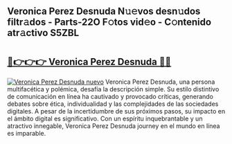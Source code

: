 ## Veronica Perez Desnuda N𝚞𝚎vos desn𝚞dos filtr𝚊dos - Parts-22O F𝚘tos vid𝚎o - C𝚘ntenido atr𝚊ctivo S5ZBL

# <h2><a href="http://mb1s4n.tromn.icu/?c=Veronica+Perez+Desnuda">🔗👉👉👉 Veronica Perez Desnuda 🔗🔗</a></h2>

[![Veronica Perez Desnuda nuevo](https://i.imgur.com/pEAQMta.gif)](http://mb1s4n.tromn.icu/?c=Veronica+Perez+Desnuda)
Veronica Perez Desnuda, una persona multifacética y polémica, desafía la descripción simple. Su estilo distintivo de comunicación en línea ha cautivado y provocado críticas, generando debates sobre ética, individualidad y las complejidades de las sociedades digitales. A pesar de la incertidumbre de sus próximos pasos, su impacto en el ámbito digital es significativo. Con un espíritu inquebrantable y un atractivo innegable, Veronica Perez Desnuda journey en el mundo en línea es imparable.
